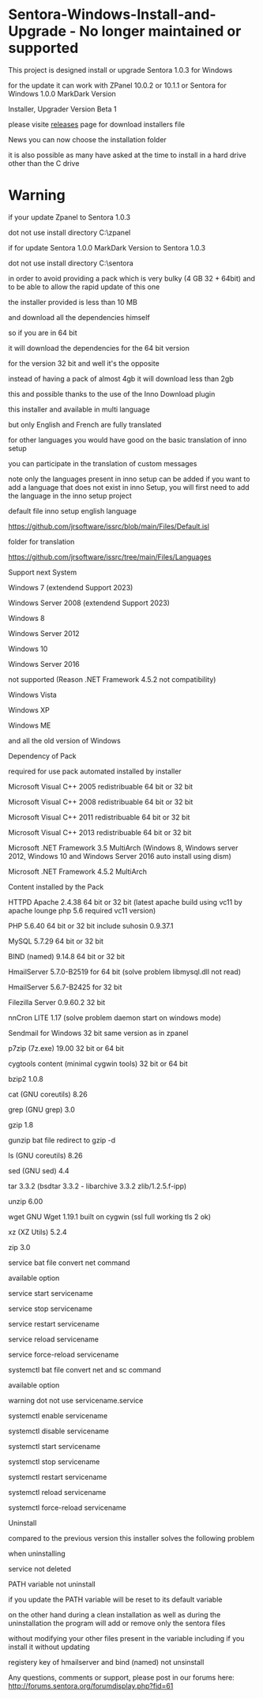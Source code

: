 # Sentora-Windows-Install-and-Upgrade - No longer maintained or supported
This project is designed install or upgrade Sentora 1.0.3 for Windows

for the update it can work with ZPanel 10.0.2 or 10.1.1 or Sentora for Windows 1.0.0 MarkDark Version

Installer, Upgrader Version Beta 1

please visite <a href="../../releases/">releases</a> page for download installers file

News you can now choose the installation folder

it is also possible as many have asked at the time to install in a hard drive other than the C drive

# Warning

if your update Zpanel to Sentora 1.0.3

dot not use install directory C:\zpanel

if for update Sentora 1.0.0 MarkDark Version to Sentora 1.0.3

dot not use install directory C:\sentora

in order to avoid providing a pack which is very bulky (4 GB 32 + 64bit) and to be able to allow the rapid update of this one

the installer provided is less than 10 MB

and download all the dependencies himself

so if you are in 64 bit

it will download the dependencies for the 64 bit version

for the version 32 bit and well it's the opposite

instead of having a pack of almost 4gb it will download less than 2gb

this and possible thanks to the use of the Inno Download plugin

this installer and available in multi language

but only English and French are fully translated

for other languages you would have good on the basic translation of inno setup

you can participate in the translation of custom messages

note only the languages present in inno setup can be added if you want to add a language that does not exist in inno Setup, you will first need to add the language in the inno setup project


default file inno setup english language

https://github.com/jrsoftware/issrc/blob/main/Files/Default.isl

folder for translation

https://github.com/jrsoftware/issrc/tree/main/Files/Languages

Support next System

Windows 7 (extendend Support 2023)

Windows Server 2008 (extendend Support 2023)

Windows 8

Windows Server 2012

Windows 10

Windows Server 2016

not supported (Reason .NET Framework 4.5.2 not compatibility)

Windows Vista

Windows XP

Windows ME

and all the old version of Windows

Dependency of Pack

required for use pack automated installed by installer

Microsoft Visual C++ 2005 redistribuable 64 bit or 32 bit

Microsoft Visual C++ 2008 redistribuable 64 bit or 32 bit

Microsoft Visual C++ 2011 redistribuable 64 bit or 32 bit

Microsoft Visual C++ 2013 redistribuable 64 bit or 32 bit

Microsoft .NET Framework 3.5 MultiArch (Windows 8, Windows server 2012, Windows 10 and Windows Server 2016 auto install using dism)

Microsoft .NET Framework 4.5.2 MultiArch

Content installed by the Pack

HTTPD Apache 2.4.38 64 bit or 32 bit (latest apache build using vc11 by apache lounge php 5.6 required vc11 version)

PHP 5.6.40 64 bit or 32 bit include suhosin 0.9.37.1

MySQL 5.7.29 64 bit or 32 bit

BIND (named) 9.14.8 64 bit or 32 bit

HmailServer 5.7.0-B2519 for 64 bit (solve problem libmysql.dll not read)

HmailServer 5.6.7-B2425 for 32 bit

Filezilla Server 0.9.60.2 32 bit

nnCron LITE 1.17 (solve problem daemon start on windows mode)

Sendmail for Windows 32 bit same version as in zpanel

p7zip (7z.exe) 19.00 32 bit or 64 bit

cygtools content (minimal cygwin tools) 32 bit or 64 bit

bzip2 1.0.8 

cat (GNU coreutils) 8.26

grep (GNU grep) 3.0

gzip 1.8

gunzip bat file redirect to gzip -d

ls (GNU coreutils) 8.26

sed (GNU sed) 4.4

tar 3.3.2 (bsdtar 3.3.2 - libarchive 3.3.2 zlib/1.2.5.f-ipp)

unzip 6.00

wget GNU Wget 1.19.1 built on cygwin (ssl full working tls 2 ok)

xz (XZ Utils) 5.2.4

zip 3.0



service bat file convert net command

available option

service start servicename

service stop servicename

service restart servicename

service reload servicename

service force-reload servicename





systemctl bat file convert net and sc command

available option

warning dot not use servicename.service

systemctl enable servicename

systemctl disable servicename

systemctl start servicename

systemctl stop servicename

systemctl restart servicename

systemctl reload servicename

systemctl force-reload servicename

Uninstall

compared to the previous version this installer solves the following problem

when uninstalling

service not deleted

PATH variable not uninstall

if you update the PATH variable will be reset to its default variable

on the other hand during a clean installation as well as during the uninstallation the program will add or remove only the sentora files

without modifying your other files present in the variable including if you install it without updating

registery key of hmailserver and bind (named) not unsinstall


Any questions, comments or support, please post in our forums here: http://forums.sentora.org/forumdisplay.php?fid=61

